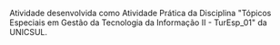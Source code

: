 Atividade desenvolvida como Atividade Prática da Disciplina "Tópicos Especiais em Gestão da Tecnologia da Informação II - TurEsp_01" da UNICSUL.
